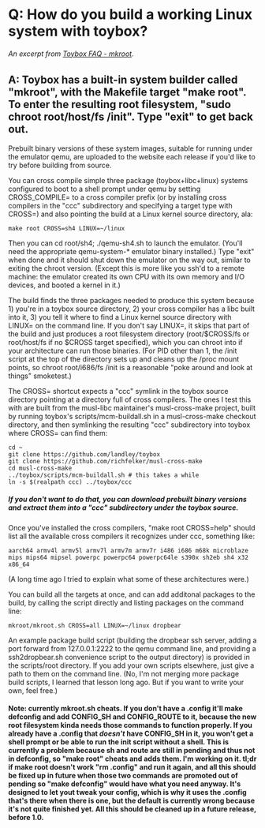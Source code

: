 # Q: How do you build a working Linux system with toybox?
###### An excerpt from [Toybox FAQ - mkroot](http://landley.net/toybox/faq.html#mkroot).

## A: Toybox has a built-in system builder called "mkroot", with the Makefile target "make root". To enter the resulting root filesystem, "sudo chroot root/host/fs /init". Type "exit" to get back out.

Prebuilt binary versions of these system images, suitable for running under the emulator qemu, are uploaded to the website each release if you'd like to try before building from source.

You can cross compile simple three package (toybox+libc+linux) systems configured to boot to a shell prompt under qemu by setting CROSS_COMPILE= to a cross compiler prefix (or by installing cross compilers in the "ccc" subdirectory and specifying a target type with CROSS=) and also pointing the build at a Linux kernel source directory, ala:

    make root CROSS=sh4 LINUX=~/linux

Then you can cd root/sh4; ./qemu-sh4.sh to launch the emulator. (You'll need the appropriate qemu-system-* emulator binary installed.) Type "exit" when done and it should shut down the emulator on the way out, similar to exiting the chroot version. (Except this is more like you ssh'd to a remote machine: the emulator created its own CPU with its own memory and I/O devices, and booted a kernel in it.)

The build finds the three packages needed to produce this system because 1) you're in a toybox source directory, 2) your cross compiler has a libc built into it, 3) you tell it where to find a Linux kernel source directory with LINUX= on the command line. If you don't say LINUX=, it skips that part of the build and just produces a root filesystem directory (root/$CROSS/fs or root/host/fs if no $CROSS target specified), which you can chroot into if your architecture can run those binaries. (For PID other than 1, the /init script at the top of the directory sets up and cleans up the /proc mount points, so chroot root/i686/fs /init is a reasonable "poke around and look at things" smoketest.)

The CROSS= shortcut expects a "ccc" symlink in the toybox source directory pointing at a directory full of cross compilers. The ones I test this with are built from the musl-libc maintainer's musl-cross-make project, built by running toybox's scripts/mcm-buildall.sh in a musl-cross-make checkout directory, and then symlinking the resulting "ccc" subdirectory into toybox where CROSS= can find them:

    cd ~
    git clone https://github.com/landley/toybox
    git clone https://github.com/richfelker/musl-cross-make
    cd musl-cross-make
    ../toybox/scripts/mcm-buildall.sh # this takes a while
    ln -s $(realpath ccc) ../toybox/ccc

##### If you don't want to do that, you can download prebuilt binary versions and extract them into a "ccc" subdirectory under the toybox source.

Once you've installed the cross compilers, "make root CROSS=help" should list all the available cross compilers it recognizes under ccc, something like:

    aarch64 armv4l armv5l armv7l armv7m armv7r i486 i686 m68k microblaze mips mips64 mipsel powerpc powerpc64 powerpc64le s390x sh2eb sh4 x32 x86_64 

(A long time ago I tried to explain what some of these architectures were.)

You can build all the targets at once, and can add additonal packages to the build, by calling the script directly and listing packages on the command line:

    mkroot/mkroot.sh CROSS=all LINUX=~/linux dropbear

An example package build script (building the dropbear ssh server, adding a port forward from 127.0.0.1:2222 to the qemu command line, and providing a ssh2dropbear.sh convenience script to the output directory) is provided in the scripts/root directory. If you add your own scripts elsewhere, just give a path to them on the command line. (No, I'm not merging more package build scripts, I learned that lesson long ago. But if you want to write your own, feel free.)

#### Note: currently mkroot.sh cheats. If you don't have a .config it'll make defconfig and add CONFIG_SH and CONFIG_ROUTE to it, because the new root filesystem kinda needs those commands to function properly. If you already have a .config that _doesn't_ have CONFIG_SH in it, you won't get a shell prompt or be able to run the init script without a shell. This is currently a problem because sh and route are still in pending and thus not in defconfig, so "make root" cheats and adds them. I'm working on it. tl;dr if make root doesn't work "rm .config" and run it again, and all this should be fixed up in future when those two commands are promoted out of pending so "make defconfig" would have what you need anyway. It's designed to let yout tweak your config, which is why it uses the .config that's there when there is one, but the default is currently wrong because it's not quite finished yet. All this should be cleaned up in a future release, before 1.0.